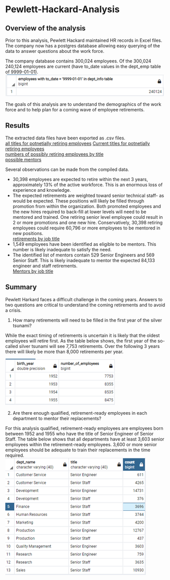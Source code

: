 # Pewlett-Hackard-Analysis  
  
## Overview of the analysis  
  
Prior to this analysis, Pewlett Hackard maintained HR records in Excel files.  The company now has a postgres database allowing easy querying of the data to answer questions about the work force.  
  
The company database contains 300,024 employees.  Of the 300,024 240,124 employees are current (have to_date values in the dept_emp table of 9999-01-01).  
![current employees](Analysis_Projects_Folder/Pewlett-Hackard-Analysis_Folder/Current_employees_count.PNG)  
  
The goals of this analysis are to understand the demographics of the work force and to help plan for a coming wave of employee retirements.  
  
## Results
  
The extracted data files have been exported as .csv files.  
[all titles for potnetially retiring employees](Analysis_Projects_Folder/Pewlett-Hackard-Analysis_Folder/Data/retirement_titles.csv)
[Current titles for potnetially retiring employees](Analysis_Projects_Folder/Pewlett-Hackard-Analysis_Folder/Data/unique_titles.csv)  
[numbers of possibly retiring employees by title](Analysis_Projects_Folder/Pewlett-Hackard-Analysis_Folder/Data/retiring_titles.csv)  
[possible mentors](Analysis_Projects_Folder/Pewlett-Hackard-Analysis_Folder/Data/mentorship_leigibility.csv)   
  
Several observations can be made from the compiled data.  
- 30,398 employees are expected to retire within the next 3 years,  approximately 13% of the active workforce.  This is an enormous loss of experience and knowledge.  
- The expected retirements are weighted toward senior technical staff- as would be expected.  These positions will likely be filled through promotion from within the organization.  Both promoted employees and the new hires required to back-fill at lower levels will need to be mentored and trained.  One retiring senior level employee could result in 2 or more promotions and one new hire.  Conservatively, 30,398 retiring employees could require 60,796 or more employees to be mentored in new positions.  
[retirements by job title](Analysis_Projects_Folder/Pewlett-Hackard-Analysis_Folder/retirements_by_job_title.png)  
- 1,549 employees have been identified as eligible to be mentors.  This number is likely inadequate to satisfy the need.  
- The identified list of mentors contain 529 Senior Engineers and 569 Senior Staff.  This is likely inadequate to mentor the expected 84,133 engineer and staff retirements.  
[Mentors by job title](Analysis_Projects_Folder/Pewlett-Hackard-Analysis_Folder/mentors_by_job_title.png)  
  
## Summary  
  
Pewlett Harkard faces a difficult challenge in the coming years.  Answers to two questions are critical to understand the coming retirements and to avoid a crisis.  
  
1. How many retirements will need to be filled in the first year of the silver tsunami?  
  
While the exact timing of retirements is uncertain it is likely that the oldest employees will retire first.  As the table below shows, the first year of the so-called silver tsunami will see 7,753 retirements.  Over the following 3 years there will likely be more than 8,000 retirements per year.  
  
![employees possibly retiring by birth year](Analysis_Projects_Folder/Pewlett-Hackard-Analysis_Folder/retiring_employees_by_birth_year.png)  
  
2. Are there enough qualified, retirement-ready employees in each department to mentor their replacements?  
  
For this analysis qualified, retirement-ready employees are employees born between 1952 and 1955 who have the title of Senior Engineer of Senior Staff.  The table below shows that all departments have at least 3,603 senior employees within the retirement-ready employees.  3,600 or more senior employees should be adequate to train their replacements in the time required.  
![Possibly retiring Senior employees by department](Analysis_Projects_Folder/Pewlett-Hackard-Analysis_Folder/Senior_retire_ready_by_department.png)    
